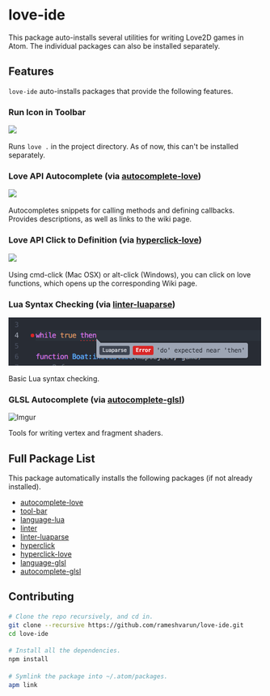 # love-ide
This package auto-installs several utilities for writing Love2D games in Atom. The individual packages can also be installed separately.

## Features
`love-ide` auto-installs packages that provide the following features.

### Run Icon in Toolbar
![](https://raw.githubusercontent.com/rameshvarun/love-ide/master/demo/run.png)

Runs `love .` in the project directory. As of now, this can't be installed separately.

### Love API Autocomplete (via [autocomplete-love](https://atom.io/packages/autocomplete-love))
![](https://raw.githubusercontent.com/rameshvarun/love-ide/master/demo/autocomplete.png)

Autocompletes snippets for calling methods and defining callbacks. Provides descriptions, as well as links to the wiki page.

### Love API Click to Definition (via [hyperclick-love](https://atom.io/packages/hyperclick-love))
![](https://raw.githubusercontent.com/rameshvarun/love-ide/master/demo/clicktodef.gif)

Using cmd-click (Mac OSX) or alt-click (Windows), you can click on love functions, which opens up the corresponding Wiki page.

### Lua Syntax Checking (via [linter-luaparse](https://atom.io/packages/linter-luaparse))
![](https://raw.githubusercontent.com/rameshvarun/linter-luaparse/master/demo.png)

Basic Lua syntax checking.

### GLSL Autocomplete (via [autocomplete-glsl](https://atom.io/packages/autocomplete-glsl))

![Imgur](http://i.imgur.com/aoW4bWq.gif)

Tools for writing vertex and fragment shaders.

## Full Package List
This package automatically installs the following packages (if not already installed).
  - [autocomplete-love](https://atom.io/packages/autocomplete-love)
  - [tool-bar](https://atom.io/packages/tool-bar)
  - [language-lua](https://atom.io/packages/language-lua)
  - [linter](https://atom.io/packages/linter)
  - [linter-luaparse](https://atom.io/packages/linter-luaparse)
  - [hyperclick](https://atom.io/packages/hyperclick)
  - [hyperclick-love](https://atom.io/packages/hyperclick-love)
  - [language-glsl](https://atom.io/packages/language-glsl)
  - [autocomplete-glsl](https://atom.io/packages/autocomplete-glsl)

## Contributing
```bash
# Clone the repo recursively, and cd in.
git clone --recursive https://github.com/rameshvarun/love-ide.git
cd love-ide

# Install all the dependencies.
npm install

# Symlink the package into ~/.atom/packages.
apm link
```
